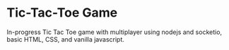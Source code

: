 # Tic-Tac-Toe Game
In-progress Tic Tac Toe game with multiplayer using nodejs and socketio, basic HTML, CSS, and vanilla javascript.  
<!-- Also has an AI option that uses mini-max algorithm for decision-making. -->